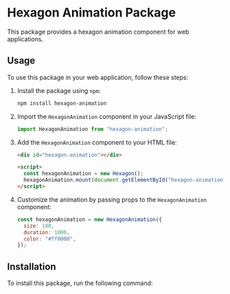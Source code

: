 # Hexagon Animation Package

This package provides a hexagon animation component for web applications.

## Usage

To use this package in your web application, follow these steps:

1. Install the package using `npm`:

   ```bash
   npm install hexagon-animation
   ```

2. Import the `HexagonAnimation` component in your JavaScript file:

   ```javascript
   import HexagonAnimation from "hexagon-animation";
   ```

3. Add the `HexagonAnimation` component to your HTML file:

   ```html
   <div id="hexagon-animation"></div>

   <script>
     const hexagonAnimation = new Hexagon();
     hexagonAnimation.mount(document.getElementById("hexagon-animation"));
   </script>
   ```

4. Customize the animation by passing props to the `HexagonAnimation` component:

   ```javascript
   const hexagonAnimation = new HexagonAnimation({
     size: 100,
     duration: 1000,
     color: "#ff0000",
   });
   ```

## Installation

To install this package, run the following command:
